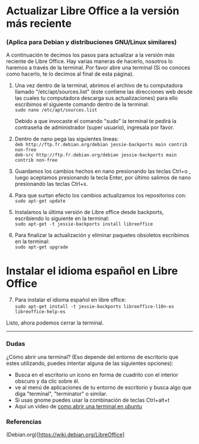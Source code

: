 # Actualizar Libre Office a la versión más reciente 
### (Aplica para Debian y distribuciones GNU/Linux similares)

A continuación te decimos los pasos para actualizar a la versión más reciente de Libre Office. Hay varias maneras de hacerlo, nosotros lo haremos a través de la terminal.  Por favor abre una terminal (Si no conoces como hacerlo, te lo decimos al final de esta página). 

1. Una vez dentro de la terminal, abrimos el archivo de tu computadora llamado "/etc/apt/sources.list" (éste contiene las direcciones web desde las cuales tu computadora descarga sus actualizaciones)
para ello escribimos el siguiente comando dentro de la terminal:  
```sudo nano /etc/apt/sources.list```

      Debido a que invocaste el comando "sudo" la terminal te pedirá la contraseña de administrador (super usuario), ingresala por favor.

2. Dentro de nano pega las siguientes líneas:  
```deb http://ftp.fr.debian.org/debian jessie-backports main contrib non-free```  
```deb-src http://ftp.fr.debian.org/debian jessie-backports main contrib non-free```  

3. Guardamos los cambios hechos en nano presionando las teclas Ctrl+o , luego aceptamos presionando la tecla  Enter, por último salimos de nano presionando las teclas Ctrl+x.

4. Para que surtan efecto los cambios actualizamos los repositorios con: ```sudo apt-get update```

5. Instalamos la última versión de Libre office desde backports, escribiendo lo siguiente en la terminal:  
```sudo apt-get -t jessie-backports install libreoffice```


6. Para finalizar la actualización y eliminar paquetes obsoletos escribimos en la terminal:  
```sudo apt-get upgrade```

# Instalar el idioma español en Libre Office

7. Para instalar el idioma español en libre office:  
```sudo apt-get install -t jessie-backports libreoffice-l10n-es libreoffice-help-es```

Listo, ahora podemos cerrar la terminal.

----

### Dudas
¿Cómo abrir una terminal? (Eso depende del entorno de escritorio que estes utilizando, puedes intentar alguna de las siguientes opciones):  
* Busca en el escritorio un ícono en forma de cuadrito con el interior obscuro y da clic sobre él.
*  ve al menú de aplicaciones de tu entorno de escritorio y busca algo que diga "terminal", "terminator" o similar.
*  Si usas gnome puedes usar la combinación de teclas Ctrl+alt+t
* Aquí un vídeo de [como abrir una terminal en ubuntu](https://www.youtube.com/watch?v=atn7Ewp6tu8)
### Referencias 
(Debian.org)[https://wiki.debian.org/LibreOffice]
